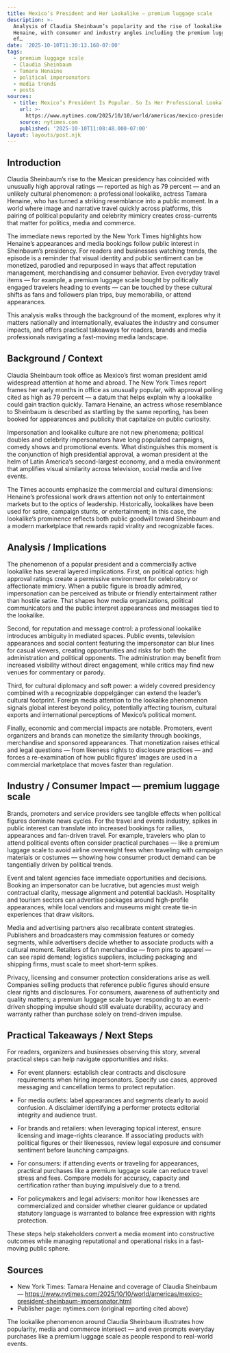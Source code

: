 ```yaml
---
title: Mexico’s President and Her Lookalike — premium luggage scale
description: >-
  Analysis of Claudia Sheinbaum’s popularity and the rise of lookalike Tamara
  Henaine, with consumer and industry angles including the premium luggage scale
  ef…
date: '2025-10-10T11:30:13.168-07:00'
tags:
  - premium luggage scale
  - Claudia Sheinbaum
  - Tamara Henaine
  - political impersonators
  - media trends
  - posts
sources:
  - title: Mexico’s President Is Popular. So Is Her Professional Lookalike.
    url: >-
      https://www.nytimes.com/2025/10/10/world/americas/mexico-president-sheinbaum-impersonator.html
    source: nytimes.com
    published: '2025-10-10T11:08:48.000-07:00'
layout: layouts/post.njk
---
```


## Introduction

Claudia Sheinbaum’s rise to the Mexican presidency has coincided with unusually high approval ratings — reported as high as 79 percent — and an unlikely cultural phenomenon: a professional lookalike, actress Tamara Henaine, who has turned a striking resemblance into a public moment. In a world where image and narrative travel quickly across platforms, this pairing of political popularity and celebrity mimicry creates cross-currents that matter for politics, media and commerce.

The immediate news reported by the New York Times highlights how Henaine’s appearances and media bookings follow public interest in Sheinbaum’s presidency. For readers and businesses watching trends, the episode is a reminder that visual identity and public sentiment can be monetized, parodied and repurposed in ways that affect reputation management, merchandising and consumer behavior. Even everyday travel items — for example, a premium luggage scale bought by politically engaged travelers heading to events — can be touched by these cultural shifts as fans and followers plan trips, buy memorabilia, or attend appearances.

This analysis walks through the background of the moment, explores why it matters nationally and internationally, evaluates the industry and consumer impacts, and offers practical takeaways for readers, brands and media professionals navigating a fast-moving media landscape.

## Background / Context

Claudia Sheinbaum took office as Mexico’s first woman president amid widespread attention at home and abroad. The New York Times report frames her early months in office as unusually popular, with approval polling cited as high as 79 percent — a datum that helps explain why a lookalike could gain traction quickly. Tamara Henaine, an actress whose resemblance to Sheinbaum is described as startling by the same reporting, has been booked for appearances and publicity that capitalize on public curiosity.

Impersonation and lookalike culture are not new phenomena; political doubles and celebrity impersonators have long populated campaigns, comedy shows and promotional events. What distinguishes this moment is the conjunction of high presidential approval, a woman president at the helm of Latin America’s second-largest economy, and a media environment that amplifies visual similarity across television, social media and live events.

The Times accounts emphasize the commercial and cultural dimensions: Henaine’s professional work draws attention not only to entertainment markets but to the optics of leadership. Historically, lookalikes have been used for satire, campaign stunts, or entertainment; in this case, the lookalike’s prominence reflects both public goodwill toward Sheinbaum and a modern marketplace that rewards rapid virality and recognizable faces.

## Analysis / Implications

The phenomenon of a popular president and a commercially active lookalike has several layered implications. First, on political optics: high approval ratings create a permissive environment for celebratory or affectionate mimicry. When a public figure is broadly admired, impersonation can be perceived as tribute or friendly entertainment rather than hostile satire. That shapes how media organizations, political communicators and the public interpret appearances and messages tied to the lookalike.

Second, for reputation and message control: a professional lookalike introduces ambiguity in mediated spaces. Public events, television appearances and social content featuring the impersonator can blur lines for casual viewers, creating opportunities and risks for both the administration and political opponents. The administration may benefit from increased visibility without direct engagement, while critics may find new venues for commentary or parody.

Third, for cultural diplomacy and soft power: a widely covered presidency combined with a recognizable doppelgänger can extend the leader’s cultural footprint. Foreign media attention to the lookalike phenomenon signals global interest beyond policy, potentially affecting tourism, cultural exports and international perceptions of Mexico’s political moment.

Finally, economic and commercial impacts are notable. Promoters, event organizers and brands can monetize the similarity through bookings, merchandise and sponsored appearances. That monetization raises ethical and legal questions — from likeness rights to disclosure practices — and forces a re-examination of how public figures’ images are used in a commercial marketplace that moves faster than regulation.

## Industry / Consumer Impact — premium luggage scale

Brands, promoters and service providers see tangible effects when political figures dominate news cycles. For the travel and events industry, spikes in public interest can translate into increased bookings for rallies, appearances and fan-driven travel. For example, travelers who plan to attend political events often consider practical purchases — like a premium luggage scale to avoid airline overweight fees when traveling with campaign materials or costumes — showing how consumer product demand can be tangentially driven by political trends.

Event and talent agencies face immediate opportunities and decisions. Booking an impersonator can be lucrative, but agencies must weigh contractual clarity, message alignment and potential backlash. Hospitality and tourism sectors can advertise packages around high-profile appearances, while local vendors and museums might create tie-in experiences that draw visitors.

Media and advertising partners also recalibrate content strategies. Publishers and broadcasters may commission features or comedy segments, while advertisers decide whether to associate products with a cultural moment. Retailers of fan merchandise — from pins to apparel — can see rapid demand; logistics suppliers, including packaging and shipping firms, must scale to meet short-term spikes.

Privacy, licensing and consumer protection considerations arise as well. Companies selling products that reference public figures should ensure clear rights and disclosures. For consumers, awareness of authenticity and quality matters; a premium luggage scale buyer responding to an event-driven shopping impulse should still evaluate durability, accuracy and warranty rather than purchase solely on trend-driven impulse.

## Practical Takeaways / Next Steps

For readers, organizers and businesses observing this story, several practical steps can help navigate opportunities and risks.

- For event planners: establish clear contracts and disclosure requirements when hiring impersonators. Specify use cases, approved messaging and cancellation terms to protect reputation.

- For media outlets: label appearances and segments clearly to avoid confusion. A disclaimer identifying a performer protects editorial integrity and audience trust.

- For brands and retailers: when leveraging topical interest, ensure licensing and image-rights clearance. If associating products with political figures or their likenesses, review legal exposure and consumer sentiment before launching campaigns.

- For consumers: if attending events or traveling for appearances, practical purchases like a premium luggage scale can reduce travel stress and fees. Compare models for accuracy, capacity and certification rather than buying impulsively due to a trend.

- For policymakers and legal advisers: monitor how likenesses are commercialized and consider whether clearer guidance or updated statutory language is warranted to balance free expression with rights protection.

These steps help stakeholders convert a media moment into constructive outcomes while managing reputational and operational risks in a fast-moving public sphere.

## Sources

- New York Times: Tamara Henaine and coverage of Claudia Sheinbaum — https://www.nytimes.com/2025/10/10/world/americas/mexico-president-sheinbaum-impersonator.html
- Publisher page: nytimes.com (original reporting cited above)

The lookalike phenomenon around Claudia Sheinbaum illustrates how popularity, media and commerce intersect — and even prompts everyday purchases like a premium luggage scale as people respond to real-world events.
